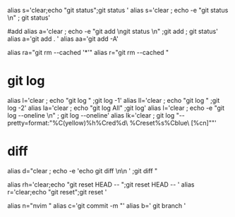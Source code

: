 

alias  s='clear;echo "git status";git status '
alias  s='clear ; echo -e "git status  \n" ; git status'

#add
alias   a='clear ; echo -e "git add \ngit status  \n" ;git add ; git status'
alias   a='git add . '
alias  aa='git   add -A'


alias ra="git rm --cached '*'"
alias r="git rm --cached "

# git log
alias  l='clear ; echo "git log "     ;git log -1'
alias ll='clear ; echo "git log "     ;git log -2'
alias la='clear ; echo "git log All"  ;git log'
alias  l='clear ; echo -e "git log --oneline  \n" ; git log --oneline'
alias lk='clear ; git log "--pretty=format:\"%C(yellow)%h%Cred%d\\ %Creset%s%Cblue\\ [%cn]\""'

# diff 
alias d="clear ; echo -e 'echo git diff \n\n ' ;git diff "

alias rh='clear;echo "git reset HEAD -- ";git reset HEAD -- '
alias r='clear;echo "git reset";git reset '


alias  n="nvim "
alias  c='git commit -m "'
alias  b=' git branch '




